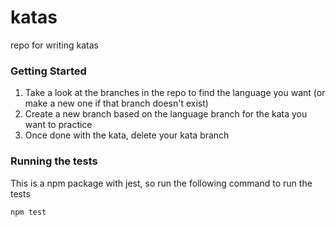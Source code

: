 # katas
repo for writing katas

### Getting Started
1. Take a look at the branches in the repo to find the language you want (or make a new one if that branch doesn't exist)
1. Create a new branch based on the language branch for the kata you want to practice
1. Once done with the kata, delete your kata branch


### Running the tests
This is a npm package with jest, so run the following command to run the tests

```sh
npm test 
```